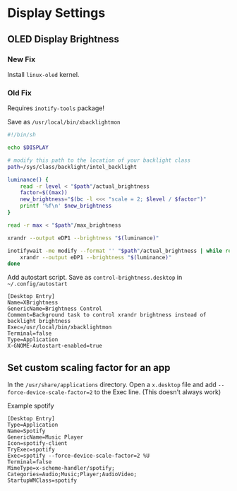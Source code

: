 # Display Settings

## OLED Display Brightness

### New Fix
Install `linux-oled` kernel.

### Old Fix
Requires `inotify-tools` package!

Save as `/usr/local/bin/xbacklightmon`

```sh
#!/bin/sh

echo $DISPLAY

# modify this path to the location of your backlight class
path=/sys/class/backlight/intel_backlight

luminance() {
    read -r level < "$path"/actual_brightness
    factor=$((max))
    new_brightness="$(bc -l <<< "scale = 2; $level / $factor")"
    printf '%f\n' $new_brightness
}

read -r max < "$path"/max_brightness

xrandr --output eDP1 --brightness "$(luminance)"

inotifywait -me modify --format '' "$path"/actual_brightness | while read; do
    xrandr --output eDP1 --brightness "$(luminance)"
done
```

Add autostart script. Save as `control-brightness.desktop` in `~/.config/autostart`

```
[Desktop Entry]
Name=XBrightness
GenericName=Brightness Control
Comment=Background task to control xrandr brightness instead of backlight brightness
Exec=/usr/local/bin/xbacklightmon
Terminal=false
Type=Application
X-GNOME-Autostart-enabled=true
```

## Set custom scaling factor for an app

In the `/usr/share/applications` directory. Open a `x.desktop` file and add `--force-device-scale-factor=2` to the Exec line. (This doesn't always work)

Example spotify

```
[Desktop Entry]
Type=Application
Name=Spotify
GenericName=Music Player
Icon=spotify-client
TryExec=spotify
Exec=spotify --force-device-scale-factor=2 %U
Terminal=false
MimeType=x-scheme-handler/spotify;
Categories=Audio;Music;Player;AudioVideo;
StartupWMClass=spotify
```

